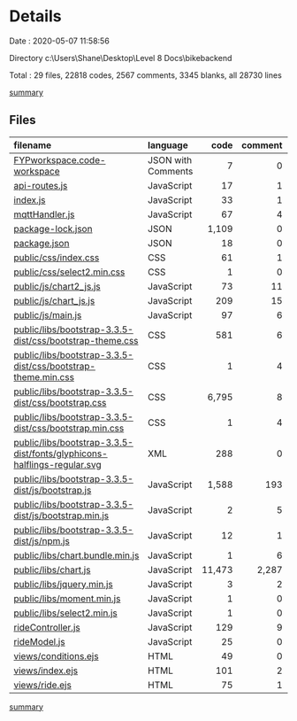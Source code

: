 # Details

Date : 2020-05-07 11:58:56

Directory c:\Users\Shane\Desktop\Level 8 Docs\bikebackend

Total : 29 files,  22818 codes, 2567 comments, 3345 blanks, all 28730 lines

[summary](results.md)

## Files
| filename | language | code | comment | blank | total |
| :--- | :--- | ---: | ---: | ---: | ---: |
| [FYPworkspace.code-workspace](/FYPworkspace.code-workspace) | JSON with Comments | 7 | 0 | 0 | 7 |
| [api-routes.js](/api-routes.js) | JavaScript | 17 | 1 | 11 | 29 |
| [index.js](/index.js) | JavaScript | 33 | 1 | 25 | 59 |
| [mqttHandler.js](/mqttHandler.js) | JavaScript | 67 | 4 | 34 | 105 |
| [package-lock.json](/package-lock.json) | JSON | 1,109 | 0 | 1 | 1,110 |
| [package.json](/package.json) | JSON | 18 | 0 | 1 | 19 |
| [public/css/index.css](/public/css/index.css) | CSS | 61 | 1 | 19 | 81 |
| [public/css/select2.min.css](/public/css/select2.min.css) | CSS | 1 | 0 | 1 | 2 |
| [public/js/chart2_js.js](/public/js/chart2_js.js) | JavaScript | 73 | 11 | 36 | 120 |
| [public/js/chart_js.js](/public/js/chart_js.js) | JavaScript | 209 | 15 | 73 | 297 |
| [public/js/main.js](/public/js/main.js) | JavaScript | 97 | 6 | 58 | 161 |
| [public/libs/bootstrap-3.3.5-dist/css/bootstrap-theme.css](/public/libs/bootstrap-3.3.5-dist/css/bootstrap-theme.css) | CSS | 581 | 6 | 1 | 588 |
| [public/libs/bootstrap-3.3.5-dist/css/bootstrap-theme.min.css](/public/libs/bootstrap-3.3.5-dist/css/bootstrap-theme.min.css) | CSS | 1 | 4 | 0 | 5 |
| [public/libs/bootstrap-3.3.5-dist/css/bootstrap.css](/public/libs/bootstrap-3.3.5-dist/css/bootstrap.css) | CSS | 6,795 | 8 | 12 | 6,815 |
| [public/libs/bootstrap-3.3.5-dist/css/bootstrap.min.css](/public/libs/bootstrap-3.3.5-dist/css/bootstrap.min.css) | CSS | 1 | 4 | 0 | 5 |
| [public/libs/bootstrap-3.3.5-dist/fonts/glyphicons-halflings-regular.svg](/public/libs/bootstrap-3.3.5-dist/fonts/glyphicons-halflings-regular.svg) | XML | 288 | 0 | 0 | 288 |
| [public/libs/bootstrap-3.3.5-dist/js/bootstrap.js](/public/libs/bootstrap-3.3.5-dist/js/bootstrap.js) | JavaScript | 1,588 | 193 | 583 | 2,364 |
| [public/libs/bootstrap-3.3.5-dist/js/bootstrap.min.js](/public/libs/bootstrap-3.3.5-dist/js/bootstrap.min.js) | JavaScript | 2 | 5 | 0 | 7 |
| [public/libs/bootstrap-3.3.5-dist/js/npm.js](/public/libs/bootstrap-3.3.5-dist/js/npm.js) | JavaScript | 12 | 1 | 0 | 13 |
| [public/libs/chart.bundle.min.js](/public/libs/chart.bundle.min.js) | JavaScript | 1 | 6 | 1 | 8 |
| [public/libs/chart.js](/public/libs/chart.js) | JavaScript | 11,473 | 2,287 | 2,392 | 16,152 |
| [public/libs/jquery.min.js](/public/libs/jquery.min.js) | JavaScript | 3 | 2 | 1 | 6 |
| [public/libs/moment.min.js](/public/libs/moment.min.js) | JavaScript | 1 | 0 | 0 | 1 |
| [public/libs/select2.min.js](/public/libs/select2.min.js) | JavaScript | 1 | 0 | 0 | 1 |
| [rideController.js](/rideController.js) | JavaScript | 129 | 9 | 32 | 170 |
| [rideModel.js](/rideModel.js) | JavaScript | 25 | 0 | 4 | 29 |
| [views/conditions.ejs](/views/conditions.ejs) | HTML | 49 | 0 | 19 | 68 |
| [views/index.ejs](/views/index.ejs) | HTML | 101 | 2 | 19 | 122 |
| [views/ride.ejs](/views/ride.ejs) | HTML | 75 | 1 | 22 | 98 |

[summary](results.md)
